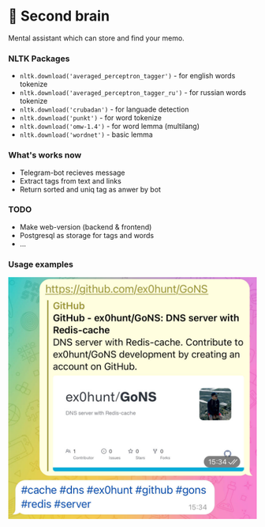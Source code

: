 # 🧠 Second brain

Mental assistant which can store and find your memo.

### NLTK Packages

* ```nltk.download('averaged_perceptron_tagger')``` - for english words tokenize
* ```nltk.download('averaged_perceptron_tagger_ru')``` - for russian words tokenize
* ```nltk.download('crubadan')``` - for languade detection
* ```nltk.download('punkt')``` - for word tokenize
* ```nltk.download('omw-1.4')``` - for word lemma (multilang)
* ```nltk.download('wordnet')``` - basic lemma

### What's works now
* Telegram-bot recieves message
* Extract tags from text and links
* Return sorted and uniq tag as anwer by bot

### TODO
* Make web-version (backend & frontend)
* Postgresql as storage for tags and words
* ...

### Usage examples
![Telegram Bot](telegram_usage.jpeg "Telegram bot")
